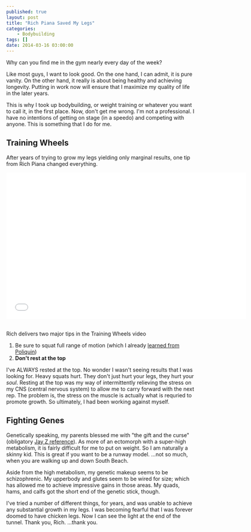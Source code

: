 ```yaml
---
published: true
layout: post
title: "Rich Piana Saved My Legs"
categories:
    - Bodybuilding
tags: []
date: 2014-03-16 03:00:00
---
```

Why can you find me in the gym nearly every day of the week?  

Like most guys, I want to look good.  On the one hand, I can admit, it is pure vanity.  On the other hand, it really is about being healthy and achieving longevity.  Putting in work now will ensure that I maximize my quality of life in the later years.

This is why I took up bodybuilding, or weight training or whatever you want to call it, in the first place.  Now, don't get me wrong.  I'm not a professional.  I have no intentions of getting on stage (in a speedo) and competing with anyone.  This is something that I do for me.

## Training Wheels
After years of trying to grow my legs yielding only marginal results, one tip from Rich Piana changed everything.

<iframe width="640" height="390" src="//www.youtube.com/embed/7Y8uH2S_FLw" frameborder="0" allowfullscreen></iframe>
<br> <br>
	
Rich delivers two major tips in the Training Wheels video

1.  Be sure to squat full range of motion (which I already [learned from Poliquin](http://www.poliquingroup.com/Tips/tabid/130/EntryId/1638/Tip-463-Squat-Training-Tips-To-Use-Range-Of-Motion-To-Your-Advantage.aspx))
1.  **Don't rest at the top**

I've ALWAYS rested at the top.  No wonder I wasn't seeing results that I was looking for.  Heavy squats hurt.  They don't just hurt your legs, they hurt your *soul*.  Resting at the top was my way of intermittently relieving the stress on my CNS (central nervous system) to allow me to carry forward with the next rep.  The problem is, the stress on the muscle is actually what is requried to promote growth.  So ultimately, I had been working against myself.

## Fighting Genes
Genetically speaking, my parents blessed me with "the gift and the curse" (obligatory [Jay Z reference](http://en.wikipedia.org/wiki/The_Blueprint_2:_The_Gift_%26_The_Curse)).  As more of an ectomorph with a super-high metabolism, it is fairly difficult for me to put on weight.  So I am naturally a skinny kid.  This is great if you want to be a runway model.  …not so much, when you are walking up and down South Beach.

Aside from the high metabolism, my genetic makeup seems to be schizophrenic.  My upperbody and glutes seem to be wired for size; which has allowed me to achieve impressive gains in those areas.  My quads, hams, and calfs got the short end of the genetic stick, though.

I've tried a number of different things, for years, and was unable to achieve any substantial growth in my legs.  I was becoming fearful that I was forever doomed to have chicken legs.  Now I can see the light at the end of the tunnel.  Thank you, Rich.  …thank you.